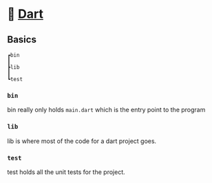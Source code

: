 # 🎯 [Dart](https://dart.dev)

## Basics

```
┏bin
┃
┣lib
┃
┗test
```

### `bin`

bin really only holds `main.dart` which is the entry point to the program

### `lib`

lib is where most of the code for a dart project goes.

### `test`

test holds all the unit tests for the project.
